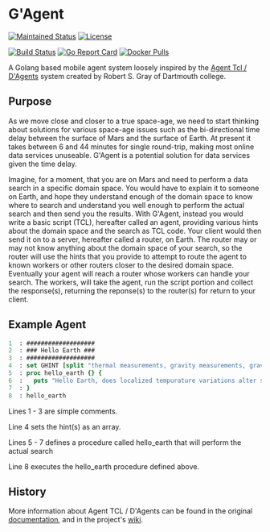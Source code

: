 # G'Agent
[![Maintained Status](https://img.shields.io/maintenance/yes/2023?style=plastic)](https://github.com/dragonheim/gagent)
[![License](https://img.shields.io/badge/License-MIT-limegreen.svg)](https://github.com/dragonheim/gagent/src/branch/main/LICENSE)

[![Build Status](https://drone.dragonheim.net/api/badges/dragonheim/gagent/status.svg)](https://drone.dragonheim.net/dragonheim/gagent)
[![Go Report Card](https://goreportcard.com/badge/github.com/dragonheim/gagent)](https://goreportcard.com/report/github.com/dragonheim/gagent)
[![Docker Pulls](https://img.shields.io/docker/pulls/dragonheim/gagent)](https://hub.docker.com/r/dragonheim/gagent/tags?page=1&ordering=last_updated)

A Golang based mobile agent system loosely inspired by the [Agent Tcl / D'Agents](http://www.cs.dartmouth.edu/~dfk/agents/) system created by Robert S. Gray of Dartmouth college.

## Purpose
As we move close and closer to a true space-age, we need to start thinking about solutions for various space-age issues such as the bi-directional time delay between the surface of Mars and the surface of Earth. At present it takes between 6 and 44 minutes for single round-trip, making most online data services unuseable. G'Agent is a potential solution for data services given the time delay.

Imagine, for a moment, that you are on Mars and need to perform a data search in a specific domain space. You would have to explain it to someone on Earth, and hope they understand enough of the domain space to know where to search and understand you well enough to perform the actual search and then send you the results. With G'Agent, instead you would write a basic script (TCL), hereafter called an agent, providing various hints about the domain space and the search as TCL code. Your client would then send it on to a server, hereafter called a router, on Earth. The router may or may not know anything about the domain space of your search, so the router will use the hints that you provide to attempt to route the agent to known workers or other routers closer to the desired domain space. Eventually your agent will reach a router whose workers can handle your search.  The workers, will take the agent, run the script portion and collect the response(s), returning the reponse(s) to the router(s) for return to your client.

## Example Agent
```tcl
1  : ###################
2  : ### Hello Earth ###
3  : ###################
4  : set GHINT [split "thermal measurements, gravity measurements, gravity fluctuations" ,]
5  : proc hello_earth {} {
6  :   puts "Hello Earth, does localized tempurature variations alter specific gravity?"
7  : }
8  : hello_earth
```
Lines 1 - 3 are simple comments.

Line  4 sets the hint(s) as an array.

Lines 5 - 7 defines a procedure called hello_earth that will perform the actual search

Line  8 executes the hello_earth procedure defined above.


## History
More information about Agent TCL / D'Agents can be found in the original [documentation](http://www.cs.dartmouth.edu/~dfk/agents/pub/agents/doc.5.1.ps.gz), and in the project's [wiki](https://github.com/dragonheim/gagent/wiki/_pages).
